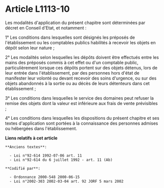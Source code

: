 # Article L1113-10

Les modalités d'application du présent chapitre sont déterminées par décret en Conseil d'Etat, et notamment :

1° Les conditions dans lesquelles sont désignés les préposés de l'établissement ou les comptables publics habilités à
recevoir les objets en dépôt selon leur nature ;

2° Les modalités selon lesquelles les dépôts doivent être effectués entre les mains des préposés commis à cet effet ou d'un
comptable public, particulièrement lorsque ces dépôts portent sur des objets détenus, lors de leur entrée dans
l'établissement, par des personnes hors d'état de manifester leur volonté ou devant recevoir des soins d'urgence, ou sur des
objets abandonnés à la sortie ou au décès de leurs détenteurs dans cet établissement ;

3° Les conditions dans lesquelles le service des domaines peut refuser la remise des objets dont la valeur est inférieure aux
frais de vente prévisibles ;

4° Les conditions dans lesquelles les dispositions du présent chapitre et ses textes d'application sont portées à la
connaissance des personnes admises ou hébergées dans l'établissement.

**Liens relatifs à cet article**

	**Anciens textes**:

	  - Loi n°92-614 1992-07-06 art. 11
	  - Loi n°92-614 du 6 juillet 1992 - art. 11 (Ab)

	**Codifié par**:

	  - Ordonnance 2000-548 2000-06-15
	  - Loi n°2002-303 2002-03-04 art. 92 JORF 5 mars 2002
